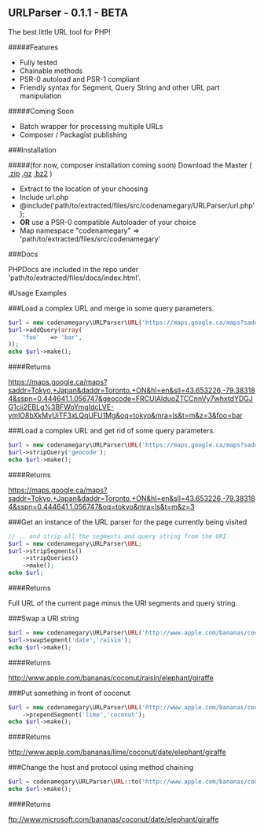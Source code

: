 URLParser - 0.1.1 - BETA
-------------

The best little URL tool for PHP!

#####Features

- Fully tested
- Chainable methods
- PSR-0 autoload and PSR-1 compliant
- Friendly syntax for Segment, Query String and other URL part manipulation

#####Coming Soon

- Batch wrapper for processing multiple URLs
- Composer / Packagist publishing

###Installation

#####(for now, composer installation coming soon)
Download the Master ( [.zip](https://bitbucket.org/codenamegary/urlparser/get/master.zip) [.gz](https://bitbucket.org/codenamegary/urlparser/get/master.tar.gz) [.bz2](https://bitbucket.org/codenamegary/urlparser/get/master.tar.bz2) )

- Extract to the location of your choosing
- Include url.php
 - @include('path/to/extracted/files/src/codenamegary/URLParser/url.php');
- **OR** use a PSR-0 compatible Autoloader of your choice
 - Map namespace "codenamegary" => 'path/to/extracted/files/src/codenamegary'

###Docs

PHPDocs are included in the repo under 'path/to/extracted/files/docs/index.html'.

#Usage Examples

###Load a complex URL and merge in some query parameters.

```php
$url = new codenamegary\URLParser\URL('https://maps.google.ca/maps?saddr=Tokyo,+Japan&daddr=Toronto,+ON&hl=en&sll=43.653226,-79.383184&sspn=0.444641,1.056747&geocode=FRCUIAIduoZTCCnnVy7whxtdYDGJG1cii2EBLg%3BFWoYmgIdcLVE-ymlO8bXkMvUiTF3xLQqUFU1Mg&oq=tokyo&mra=ls&t=m&z=3');
$url->addQuery(array(
	'foo'	=> 'bar',
));
echo $url->make();
```

####Returns

https://maps.google.ca/maps?saddr=Tokyo,+Japan&daddr=Toronto,+ON&hl=en&sll=43.653226,-79.383184&sspn=0.444641,1.056747&geocode=FRCUIAIduoZTCCnnVy7whxtdYDGJG1cii2EBLg%3BFWoYmgIdcLVE-ymlO8bXkMvUiTF3xLQqUFU1Mg&oq=tokyo&mra=ls&t=m&z=3&foo=bar

###Load a complex URL and get rid of some query parameters.

```php
$url = new codenamegary\URLParser\URL('https://maps.google.ca/maps?saddr=Tokyo,+Japan&daddr=Toronto,+ON&hl=en&sll=43.653226,-79.383184&sspn=0.444641,1.056747&geocode=FRCUIAIduoZTCCnnVy7whxtdYDGJG1cii2EBLg%3BFWoYmgIdcLVE-ymlO8bXkMvUiTF3xLQqUFU1Mg&oq=tokyo&mra=ls&t=m&z=3');
$url->stripQuery('geocode');
echo $url->make();
```
####Returns

https://maps.google.ca/maps?saddr=Tokyo,+Japan&daddr=Toronto,+ON&hl=en&sll=43.653226,-79.383184&sspn=0.444641,1.056747&oq=tokyo&mra=ls&t=m&z=3

###Get an instance of the URL parser for the page currently being visited

```php
// .. and strip all the segments and query string from the URI
$url = new codenamegary\URLParser\URL;
$url->stripSegments()
    ->stripQueries()
    ->make();
echo $url;
```
####Returns

Full URL of the current page minus the URI segments and query string.

###Swap a URI string

```php
$url = new codenamegary\URLParser\URL('http://www.apple.com/bananas/coconut/date/elephant/giraffe');
$url->swapSegment('date','raisin');
echo $url->make();
```

####Returns

http://www.apple.com/bananas/coconut/raisin/elephant/giraffe

###Put something in front of coconut

```php
$url = new codenamegary\URLParser\URL('http://www.apple.com/bananas/coconut/date/elephant/giraffe')
    ->prependSegment('lime','coconut');
echo $url->make();
```

####Returns

http://www.apple.com/bananas/lime/coconut/date/elephant/giraffe

###Change the host and protocol using method chaining

```php
$url = codenamegary\URLParser\URL::to('http://www.apple.com/bananas/coconut/date/elephant/giraffe')->host('www.microsoft.com')->protocol('ftp');
echo $url->make();
```

####Returns

ftp://www.microsoft.com/bananas/coconut/date/elephant/giraffe
